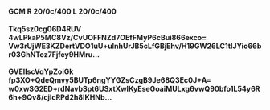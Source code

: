 #### GCM R 20/0c/400 L 20/0c/400
**Tkq5sz0cg06D4RUV**<br/>**4wLPkaP5MC8Vz/CvUOFFNZd7OEfFMyP6cBui866exco=**<br/>**Vw3rUjWE3KZDertVDO1uU+uInhUrJB5cLfGBjEhv/H19GW26LC1tlJYio66br03GhNToz7Fjfcy9HMru...**<br/><br/>
**GVElIscVqYpZoiGk**<br/>**fp3XO+QdeQmvy5BUTp6ngYYGZsCzgB9Je68Q3Ec0J+A=**<br/>**w0xwSG2ED+rdNavbSpt6USxtXwIKyEseGoaiMULxg6vwQ90bfo1L54y6R6h+9Qv8/cjIcRPd2h8IKHNb...**